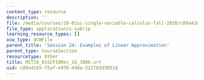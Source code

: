 ```yaml
---
content_type: resource
description: ''
file: /media/courses/18-01sc-single-variable-calculus-fall-2010/c89a4165f5afe976436e522781d3051d_MIT18_01SCF10Rec_16_300k.srt
file_type: application/x-subrip
learning_resource_types: []
ocw_type: OCWFile
parent_title: 'Session 24: Examples of Linear Approximation'
parent_type: CourseSection
resourcetype: Other
title: MIT18_01SCF10Rec_16_300k.srt
uid: c89a4165-f5af-e976-436e-522781d3051d
---
```

